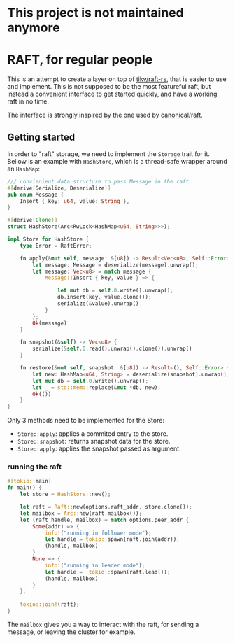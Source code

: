 # This project is not maintained anymore
# RAFT, for regular people

This is an attempt to create a layer on top of
[tikv/raft-rs](https://github.com/tikv/raft-rs), that is easier to use and
implement. This is not supposed to be the most featureful raft, but instead a
convenient interface to get started quickly, and have a working raft in no
time.

The interface is strongly inspired by the one used by [canonical/raft](https://github.com/canonical/raft).

## Getting started

In order to "raft" storage, we need to implement the `Storage` trait for it.
Bellow is an example with `HashStore`, which is a thread-safe wrapper around an
`HashMap`:

```rust
/// convienient data structure to pass Message in the raft
#[derive(Serialize, Deserialize)]
pub enum Message {
    Insert { key: u64, value: String },
}

#[derive(Clone)]
struct HashStore(Arc<RwLock<HashMap<u64, String>>>);

impl Store for HashStore {
    type Error = RaftError;

    fn apply(&mut self, message: &[u8]) -> Result<Vec<u8>, Self::Error> {
        let message: Message = deserialize(message).unwrap();
        let message: Vec<u8> = match message {
            Message::Insert { key, value } => {

                let mut db = self.0.write().unwrap();
                db.insert(key, value.clone());
                serialize(&value).unwrap()
            }
        };
        Ok(message)
    }

    fn snapshot(&self) -> Vec<u8> {
        serialize(&self.0.read().unwrap().clone()).unwrap()
    }

    fn restore(&mut self, snapshot: &[u8]) -> Result<(), Self::Error> {
        let new: HashMap<u64, String> = deserialize(snapshot).unwrap();
        let mut db = self.0.write().unwrap();
        let _ = std::mem::replace(&mut *db, new);
        Ok(())
    }
}
```

Only 3 methods need to be implemented for the Store: 
- `Store::apply`: applies a commited entry to the store.  
- `Store::snapshot`: returns snapshot data for the store. 
- `Store::apply`: applies the snapshot passed as argument.

### running the raft

```rust
#[tokio::main]
fn main() {
    let store = HashStore::new();

    let raft = Raft::new(options.raft_addr, store.clone());
    let mailbox = Arc::new(raft.mailbox());
    let (raft_handle, mailbox) = match options.peer_addr {
        Some(addr) => {
            info!("running in follower mode");
            let handle = tokio::spawn(raft.join(addr));
            (handle, mailbox)
        }
        None => {
            info!("running in leader mode");
            let handle =  tokio::spawn(raft.lead());
            (handle, mailbox)
        }
    };
    
    tokio::join!(raft);
}

```

The `mailbox` gives you a way to interact with the raft, for sending a message, or leaving the cluster for example.

